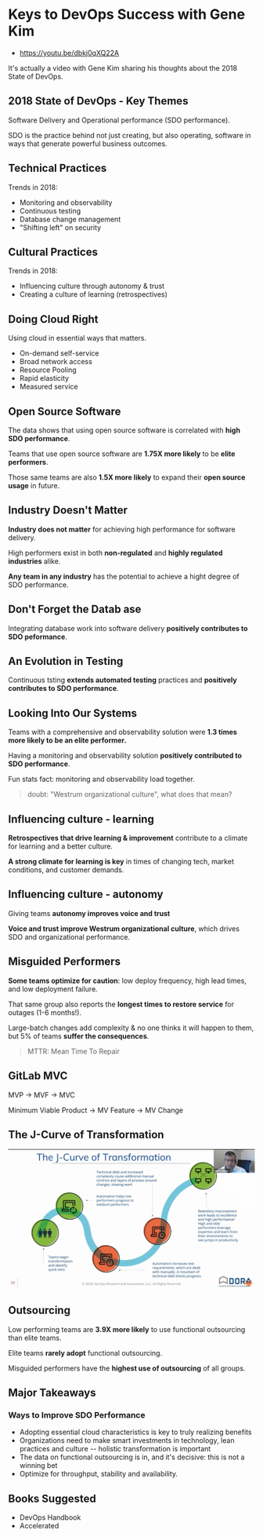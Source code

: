 # Keys to DevOps Success with Gene Kim

- <https://youtu.be/dbkj0qXQ22A>

It's actually a video with Gene Kim sharing his thoughts about the 2018 State of DevOps.

## 2018 State of DevOps - Key Themes

Software Delivery and Operational performance (SDO performance).

SDO is the practice behind not just creating, but also operating, software in ways that generate powerful business outcomes.

## Technical Practices

Trends in 2018:

- Monitoring and observability
- Continuous testing
- Database change management
- "Shifting left" on security

## Cultural Practices

Trends in 2018:

- Influencing culture through autonomy & trust
- Creating a culture of learning (retrospectives)

## Doing Cloud Right

Using cloud in essential ways that matters.

- On-demand self-service
- Broad network access
- Resource Pooling
- Rapid elasticity
- Measured service

## Open Source Software

The data shows that using open source software is correlated with **high SDO performance**.

Teams that use open source software are **1.75X more likely** to be **elite performers**.

Those same teams are also **1.5X more likely** to expand their **open source usage** in future.


## Industry Doesn't Matter

**Industry does not matter** for achieving high performance for software delivery.

High performers exist in both **non-regulated** and **highly regulated industries** alike.

**Any team in any industry** has the potential to achieve a hight degree of SDO performance.



## Don't Forget the Datab ase

Integrating database work into software delivery **positively contributes to SDO peformance**.


## An Evolution in Testing

Continuous tsting **extends automated testing** practices and **positively contributes to SDO performance**.


## Looking Into Our Systems

Teams with a comprehensive and observability solution were **1.3 times more likely to be an elite performer.**

Having a monitoring and observability solution **positively contributed to SDO performance**.

Fun stats fact: monitoring and observability load together.

> doubt: "Westrum organizational culture", what does that mean?


## Influencing culture - learning

**Retrospectives that drive learning & improvement** contribute to a climate for learning and a better culture.

**A strong climate for learning is key** in times of changing tech, market conditions, and customer demands.


## Influencing culture - autonomy

Giving teams **autonomy improves voice and trust**

**Voice and trust improve Westrum organizational culture**, which drives SDO and organizational performance.


## Misguided Performers

**Some teams optimize for caution**: low deploy frequency, high lead times, and low deployment failure.

That same group also reports the **longest times to restore service** for outages (1-6 months!).

Large-batch changes add complexity & no one thinks it will happen to them, but 5% of teams **suffer the consequences**.

> MTTR: Mean Time To Repair


## GitLab MVC

MVP -> MVF -> MVC

Minimum Viable Product -> MV Feature -> MV Change


## The J-Curve of Transformation

![J-Curve](img/jcurve.png)



## Outsourcing

Low performing teams are **3.9X more likely** to use functional outsourcing than elite teams.

Elite teams **rarely adopt** functional outsourcing.

Misguided performers have the **highest use of outsourcing** of all groups.


## Major Takeaways

### Ways to Improve SDO Performance

- Adopting essential cloud characteristics is key to truly realizing benefits
- Organizations need to make smart investments in technology, lean practices and culture -- holistic transformation is important
- The data on functional outsourcing is in, and it's decisive: this is not a winning bet
- Optimize for throughput, stability and availability.


## Books Suggested

- DevOps Handbook
- Accelerated

